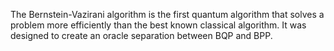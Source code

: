 The Bernstein-Vazirani algorithm is the first quantum algorithm that solves a problem more efficiently than the best known classical algorithm. It was designed to create an oracle separation between BQP and BPP.

<!--
[metadata-name]: Bernstein-Vazirani Algorithm
[metadata-tags]: Textbook
[metadata-url]: https://github.com/amazon-braket/amazon-braket-algorithm-library/tree/main/src/braket/experimental/algorithms/bernstein_vazirani
-->
